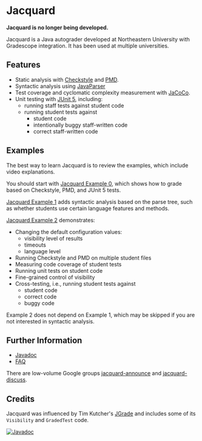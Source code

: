 # Jacquard

**Jacquard is no longer being developed.**

Jacquard is a Java autograder developed at Northeastern University
with Gradescope integration. It has been used at multiple universities.

## Features

* Static analysis with [Checkstyle](https://checkstyle.org/) and
  [PMD](https://pmd.github.io/).
* Syntactic analysis using [JavaParser](https://github.com/javaparser/javaparser)
* Test coverage and cyclomatic complexity measurement with
  [JaCoCo](https://www.jacoco.org/jacoco/).
* Unit testing with [JUnit 5](https://junit.org/junit5/), including:
    * running staff tests against student code
    * running student tests against
        * student code
        * intentionally buggy staff-written code
        * correct staff-written code

## Examples

The best way to learn Jacquard is to review the examples, which include video explanations.

You should start with [Jacquard Example 0](https://github.com/jacquard-autograder/jacquard-example0), 
which shows how to grade based on Checkstyle, PMD, and JUnit 5 tests.

[Jacquard Example 1](https://github.com/jacquard-autograder/jacquard-example1) adds syntactic analysis based on 
the parse tree, such as whether students use certain language features and methods.

[Jacquard Example 2](https://github.com/jacquard-autograder/jacquard-example2) demonstrates:
* Changing the default configuration values:
  * visibility level of results
  * timeouts
  * language level
* Running Checkstyle and PMD on multiple student files
* Measuring code coverage of student tests
* Running unit tests on student code
* Fine-grained control of visibility
* Cross-testing, i.e., running student tests against
    * student code
    * correct code
    * buggy code

Example 2 does not depend on Example 1, which may be skipped if you are not interested in
syntactic analysis.

## Further Information

* [Javadoc](https://jacquard.ellenspertus.com/)
* [FAQ](doc/FAQ.md)

There are low-volume Google groups [jacquard-announce](https://groups.google.com/g/jacquard-announce)
and [jacquard-discuss](https://groups.google.com/g/jacquard-discuss).

## Credits

Jacquard was influenced by Tim Kutcher's [JGrade](https://github.com/tkutcher/jgrade) and
includes some of its `Visibility` and `GradedTest` code.

[![Javadoc](https://img.shields.io/badge/JavaDoc-Online-green)](https://jacquard.ellenspertus.com/)
